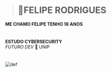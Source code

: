 ># 👾FELIPE RODRIGUES   
**ME CHAMO FELIPE TENHO 18 ANOS** 
#
**ESTUDO CYBERSECURITY**   
*FUTURO DEV*   🤖 UNIP
#

![def]

[def]: https://i.giphy.com/YQitE4YNQNahy.webp

